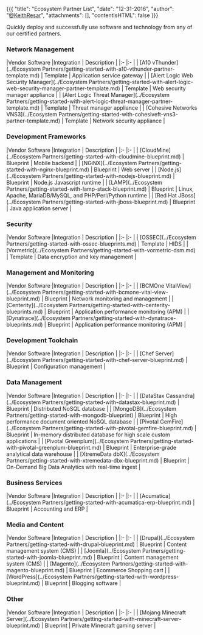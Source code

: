 {{{
  "title": "Ecosystem Partner List",
  "date": "12-31-2016",
  "author": "<a href='https://twitter.com/KeithResar'>@KeithResar</a>",
  "attachments": [],
  "contentIsHTML": false
}}}


<!-- Categories coming soon - add as partners matching them come onboard.

### Cloud Storage
### Data Protection
### Analytics
### Data Management
### Development Toolchain
### Analytics

-->


Quickly deploy and successfully use software and technology from any of our certified partners.

### Network Management

|Vendor Software  	|Integration    | Description   	|
|:-	|:-	|
| [A10 vThunder](../Ecosystem Partners/getting-started-with-a10-vthunder-partner-template.md)   	| Template    | Application service gateway    |
| [Alert Logic Web Security Manager](../Ecosystem Partners/getting-started-with-alert-logic-web-security-manager-partner-template.md)   	| Template    | Web security manager appliance    |
| [Alert Logic Threat Manager](../Ecosystem Partners/getting-started-with-alert-logic-threat-manager-partner-template.md)   	| Template    | Threat manager appliance    |
| [Cohesive Networks VNS3](../Ecosystem Partners/getting-started-with-cohesiveft-vns3-partner-template.md)   	| Template    | Network security appliance    |


### Development Frameworks

|Vendor Software  	|Integration    | Description   	|
|:-	|:-	|
| [CloudMine](../Ecosystem Partners/getting-started-with-cloudmine-blueprint.md)   	| Blueprint    | Mobile backend    |
| [NGiNX](../Ecosystem Partners/getting-started-with-nginx-blueprint.md)   	| Blueprint    | Web server    |
| [Node.js](../Ecosystem Partners/getting-started-with-nodejs-blueprint.md)   	| Blueprint    | Node.js Javascript runtime    |
| [LAMP](../Ecosystem Partners/getting-started-with-lamp-stack-blueprint.md)   	| Blueprint    | Linux, Apache, MariaDB/MySQL, and PHP/Perl/Python runtime    |
| [Red Hat JBoss](../Ecosystem Partners/getting-started-with-jboss-blueprint.md)   	| Blueprint    | Java application server    |


### Security

|Vendor Software  	|Integration    | Description   	|
|:-	|:-	|
| [OSSEC](../Ecosystem Partners/getting-started-with-ossec-blueprints.md)   	| Template    | HIDS    |
| [Vormetric](../Ecosystem Partners/getting-started-with-vormetric-dsm.md)   	| Template    | Data encryption and key management    |


### Management and Monitoring

|Vendor Software  	|Integration    | Description   	|
|:-	|:-	|
| [BCMOne VitalView](../Ecosystem Partners/getting-started-with-bcmone-vital-view-blueprint.md)   	| Blueprint    | Network monitoring and management    |
| [Centerity](../Ecosystem Partners/getting-started-with-centerity-blueprints.md)   	| Blueprint    | Application performance monitoring (APM)    |
| [Dynatrace](../Ecosystem Partners/getting-started-with-dynatrace-blueprints.md)   	| Blueprint    | Application performance monitoring (APM)    |


### Development Toolchain

|Vendor Software  	|Integration    | Description   	|
|:-	|:-	|
| [Chef Server](../Ecosystem Partners/getting-started-with-chef-server-blueprint.md)   	| Blueprint    | Configuration management    |


### Data Management

|Vendor Software  	|Integration    | Description   	|
|:-	|:-	|
| [DataStax Cassandra](../Ecosystem Partners/getting-started-with-datastax-blueprint.md)   	| Blueprint    | Distributed NoSQL database    |
| [MongoDB](../Ecosystem Partners/getting-started-with-mongodb-blueprint)   	| Blueprint    | High performance document oriented NoSQL database    |
| [Pivotal GemFire](../Ecosystem Partners/getting-started-with-pivotal-gemfire-blueprint.md)   	| Blueprint    | In-memory distributed database for high scale custom applications    |
| [Pivotal Greenplum](../Ecosystem Partners/getting-started-with-pivotal-greenplum-blueprint.md)   	| Blueprint    | Enterprise-grade analytical data warehouse    |
| [XtremeData dbX](../Ecosystem Partners/getting-started-with-xtremedata-dbx-blueprint.md)   	| Blueprint    | On-Demand Big Data Analytics with real-time ingest    |


### Business Services

|Vendor Software  	|Integration    | Description   	|
|:-	|:-	|
| [Acumatica](../Ecosystem Partners/getting-started-with-acumatica-erp-blueprint.md)   	| Blueprint    | Accounting and ERP    |


### Media and Content

|Vendor Software  	|Integration    | Description   	|
|:-	|:-	|
| [Drupal](../Ecosystem Partners/getting-started-with-drupal-blueprint.md)   	| Blueprint    | Content management system (CMS)    |
| [Joomla](../Ecosystem Partners/getting-started-with-joomla-blueprint.md)   	| Blueprint    | Content management system (CMS)    |
| [Magento](../Ecosystem Partners/getting-started-with-magento-blueprint.md)   	| Blueprint    | Ecommerce Shopping cart    |
| [WordPress](../Ecosystem Partners/getting-started-with-wordpress-blueprint.md)   	| Blueprint    | Blogging software    |


### Other

|Vendor Software  	|Integration    | Description   	|
|:-	|:-	|
| [Mojang Minecraft Server](../Ecosystem Partners/getting-started-with-minecraft-server-blueprint.md)   	| Blueprint    | Private Minecraft gaming server    |



